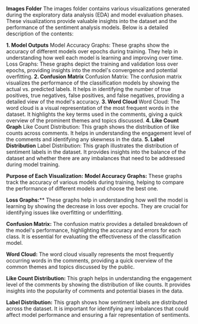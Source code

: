 **Images Folder**
The images folder contains various visualizations generated during the exploratory data analysis (EDA) and model evaluation phases. These visualizations provide valuable insights into the dataset and the performance of the sentiment analysis models. Below is a detailed description of the contents:

**1. Model Outputs**
Model Accuracy Graphs:
These graphs show the accuracy of different models over epochs during training. They help in understanding how well each model is learning and improving over time.
Loss Graphs:
These graphs depict the training and validation loss over epochs, providing insights into the model's convergence and potential overfitting.
**2. Confusion Matrix**
Confusion Matrix:
The confusion matrix visualizes the performance of the classification models by showing the actual vs. predicted labels. It helps in identifying the number of true positives, true negatives, false positives, and false negatives, providing a detailed view of the model's accuracy.
**3. Word Cloud**
Word Cloud:
The word cloud is a visual representation of the most frequent words in the dataset. It highlights the key terms used in the comments, giving a quick overview of the prominent themes and topics discussed.
**4. Like Count Graph**
Like Count Distribution:
This graph shows the distribution of like counts across comments. It helps in understanding the engagement level of the comments and identifying any skewness in the data.
**5. Label Distribution**
Label Distribution:
This graph illustrates the distribution of sentiment labels in the dataset. It provides insights into the balance of the dataset and whether there are any imbalances that need to be addressed during model training.


**Purpose of Each Visualization:**
**Model Accuracy Graphs:**
These graphs track the accuracy of various models during training, helping to compare the performance of different models and choose the best one.

**Loss Graphs:****
These graphs help in understanding how well the model is learning by showing the decrease in loss over epochs. They are crucial for identifying issues like overfitting or underfitting.

**Confusion Matrix:**
The confusion matrix provides a detailed breakdown of the model's performance, highlighting the accuracy and errors for each class. It is essential for evaluating the effectiveness of the classification model.

**Word Cloud:**
The word cloud visually represents the most frequently occurring words in the comments, providing a quick overview of the common themes and topics discussed by the public.

**Like Count Distribution:**
This graph helps in understanding the engagement level of the comments by showing the distribution of like counts. It provides insights into the popularity of comments and potential biases in the data.

**Label Distribution:**
This graph shows how sentiment labels are distributed across the dataset. It is important for identifying any imbalances that could affect model performance and ensuring a fair representation of sentiments.

